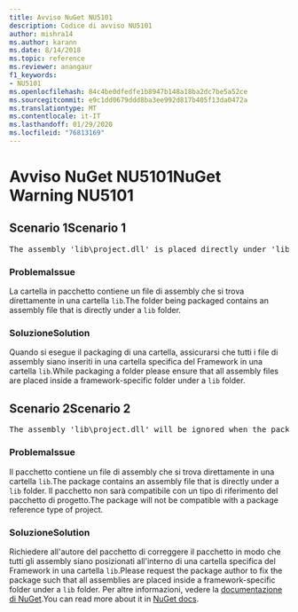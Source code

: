```yaml
---
title: Avviso NuGet NU5101
description: Codice di avviso NU5101
author: mishra14
ms.author: karann
ms.date: 8/14/2018
ms.topic: reference
ms.reviewer: anangaur
f1_keywords:
- NU5101
ms.openlocfilehash: 84c4be0dfedfe1b8947b148a18ba2dc7be5a52ce
ms.sourcegitcommit: e9c1dd0679ddd8ba3ee992d817b405f13da0472a
ms.translationtype: MT
ms.contentlocale: it-IT
ms.lasthandoff: 01/29/2020
ms.locfileid: "76813169"
---
```

# <a name="nuget-warning-nu5101"></a><span data-ttu-id="1d42b-103">Avviso NuGet NU5101</span><span class="sxs-lookup"><span data-stu-id="1d42b-103">NuGet Warning NU5101</span></span>

## <a name="scenario-1"></a><span data-ttu-id="1d42b-104">Scenario 1</span><span class="sxs-lookup"><span data-stu-id="1d42b-104">Scenario 1</span></span>
<pre>The assembly 'lib\project.dll' is placed directly under 'lib' folder. It is recommended that assemblies be placed inside a framework-specific folder. Move it into a framework-specific folder.</pre>

### <a name="issue"></a><span data-ttu-id="1d42b-105">Problema</span><span class="sxs-lookup"><span data-stu-id="1d42b-105">Issue</span></span>

<span data-ttu-id="1d42b-106">La cartella in pacchetto contiene un file di assembly che si trova direttamente in una cartella `lib`.</span><span class="sxs-lookup"><span data-stu-id="1d42b-106">The folder being packaged contains an assembly file that is directly under a `lib` folder.</span></span>


### <a name="solution"></a><span data-ttu-id="1d42b-107">Soluzione</span><span class="sxs-lookup"><span data-stu-id="1d42b-107">Solution</span></span>

<span data-ttu-id="1d42b-108">Quando si esegue il packaging di una cartella, assicurarsi che tutti i file di assembly siano inseriti in una cartella specifica del Framework in una cartella `lib`.</span><span class="sxs-lookup"><span data-stu-id="1d42b-108">While packaging a folder please ensure that all assembly files are placed inside a framework-specific folder under a `lib` folder.</span></span>


## <a name="scenario-2"></a><span data-ttu-id="1d42b-109">Scenario 2</span><span class="sxs-lookup"><span data-stu-id="1d42b-109">Scenario 2</span></span>
<pre>The assembly 'lib\project.dll' will be ignored when the package is installed after the migration.</pre>

### <a name="issue"></a><span data-ttu-id="1d42b-110">Problema</span><span class="sxs-lookup"><span data-stu-id="1d42b-110">Issue</span></span>

<span data-ttu-id="1d42b-111">Il pacchetto contiene un file di assembly che si trova direttamente in una cartella `lib`.</span><span class="sxs-lookup"><span data-stu-id="1d42b-111">The package contains an assembly file that is directly under a `lib` folder.</span></span> <span data-ttu-id="1d42b-112">Il pacchetto non sarà compatibile con un tipo di riferimento del pacchetto di progetto.</span><span class="sxs-lookup"><span data-stu-id="1d42b-112">The package will not be compatible with a package reference type of project.</span></span>


### <a name="solution"></a><span data-ttu-id="1d42b-113">Soluzione</span><span class="sxs-lookup"><span data-stu-id="1d42b-113">Solution</span></span>

<span data-ttu-id="1d42b-114">Richiedere all'autore del pacchetto di correggere il pacchetto in modo che tutti gli assembly siano posizionati all'interno di una cartella specifica del Framework in una cartella `lib`.</span><span class="sxs-lookup"><span data-stu-id="1d42b-114">Please request the package author to fix the package such that all assemblies are placed inside a framework-specific folder under a `lib` folder.</span></span> <span data-ttu-id="1d42b-115">Per altre informazioni, vedere la [documentazione di NuGet](../../consume-packages/migrate-packages-config-to-package-reference.md).</span><span class="sxs-lookup"><span data-stu-id="1d42b-115">You can read more about it in [NuGet docs](../../consume-packages/migrate-packages-config-to-package-reference.md).</span></span>
